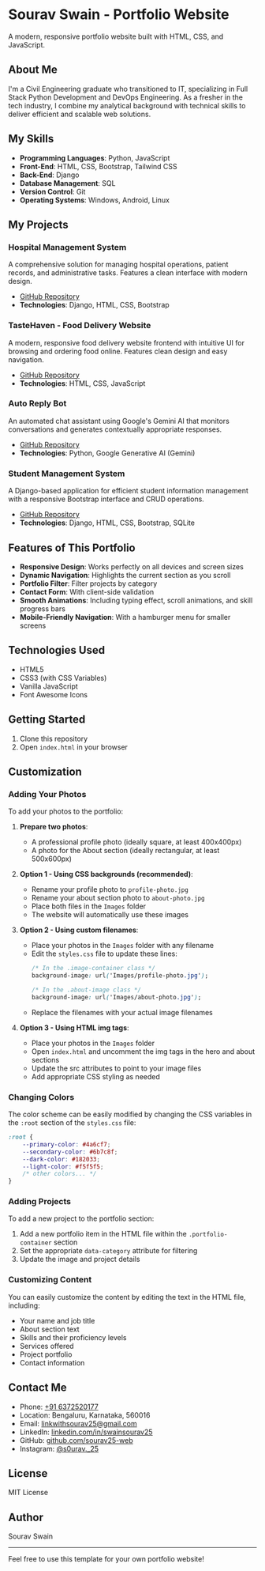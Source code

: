 # Sourav Swain - Portfolio Website

A modern, responsive portfolio website built with HTML, CSS, and JavaScript.

## About Me

I'm a Civil Engineering graduate who transitioned to IT, specializing in Full Stack Python Development and DevOps Engineering. As a fresher in the tech industry, I combine my analytical background with technical skills to deliver efficient and scalable web solutions.

## My Skills

- **Programming Languages**: Python, JavaScript
- **Front-End**: HTML, CSS, Bootstrap, Tailwind CSS
- **Back-End**: Django
- **Database Management**: SQL
- **Version Control**: Git
- **Operating Systems**: Windows, Android, Linux

## My Projects

### Hospital Management System
A comprehensive solution for managing hospital operations, patient records, and administrative tasks. Features a clean interface with modern design.
- [GitHub Repository](https://github.com/sourav25-web/Hospital-Management-System-Receptionist-Interface)
- **Technologies**: Django, HTML, CSS, Bootstrap

### TasteHaven - Food Delivery Website
A modern, responsive food delivery website frontend with intuitive UI for browsing and ordering food online. Features clean design and easy navigation.
- [GitHub Repository](https://github.com/sourav25-web/Responsive-Food-Delivery)
- **Technologies**: HTML, CSS, JavaScript

### Auto Reply Bot
An automated chat assistant using Google's Gemini AI that monitors conversations and generates contextually appropriate responses.
- [GitHub Repository](https://github.com/sourav25-web/Auto-Reply-Bot)
- **Technologies**: Python, Google Generative AI (Gemini)

### Student Management System
A Django-based application for efficient student information management with a responsive Bootstrap interface and CRUD operations.
- [GitHub Repository](https://github.com/sourav25-web/Student-management-system)
- **Technologies**: Django, HTML, CSS, Bootstrap, SQLite

## Features of This Portfolio

- **Responsive Design**: Works perfectly on all devices and screen sizes
- **Dynamic Navigation**: Highlights the current section as you scroll
- **Portfolio Filter**: Filter projects by category
- **Contact Form**: With client-side validation
- **Smooth Animations**: Including typing effect, scroll animations, and skill progress bars
- **Mobile-Friendly Navigation**: With a hamburger menu for smaller screens

## Technologies Used

- HTML5
- CSS3 (with CSS Variables)
- Vanilla JavaScript
- Font Awesome Icons

## Getting Started

1. Clone this repository
2. Open `index.html` in your browser

## Customization

### Adding Your Photos

To add your photos to the portfolio:

1. **Prepare two photos**:
   - A professional profile photo (ideally square, at least 400x400px)
   - A photo for the About section (ideally rectangular, at least 500x600px)

2. **Option 1 - Using CSS backgrounds (recommended)**:
   - Rename your profile photo to `profile-photo.jpg`
   - Rename your about section photo to `about-photo.jpg`
   - Place both files in the `Images` folder
   - The website will automatically use these images

3. **Option 2 - Using custom filenames**:
   - Place your photos in the `Images` folder with any filename
   - Edit the `styles.css` file to update these lines:
     ```css
     /* In the .image-container class */
     background-image: url('Images/profile-photo.jpg');
     
     /* In the .about-image class */
     background-image: url('Images/about-photo.jpg');
     ```
   - Replace the filenames with your actual image filenames

4. **Option 3 - Using HTML img tags**:
   - Place your photos in the `Images` folder
   - Open `index.html` and uncomment the img tags in the hero and about sections
   - Update the src attributes to point to your image files
   - Add appropriate CSS styling as needed

### Changing Colors

The color scheme can be easily modified by changing the CSS variables in the `:root` section of the `styles.css` file:

```css
:root {
    --primary-color: #4a6cf7;
    --secondary-color: #6b7c8f;
    --dark-color: #182033;
    --light-color: #f5f5f5;
    /* other colors... */
}
```

### Adding Projects

To add a new project to the portfolio section:

1. Add a new portfolio item in the HTML file within the `.portfolio-container` section
2. Set the appropriate `data-category` attribute for filtering
3. Update the image and project details

### Customizing Content

You can easily customize the content by editing the text in the HTML file, including:

- Your name and job title
- About section text
- Skills and their proficiency levels
- Services offered
- Project portfolio
- Contact information

## Contact Me

- Phone: [+91 6372520177](tel:+916372520177)
- Location: Bengaluru, Karnataka, 560016
- Email: [linkwithsourav25@gmail.com](mailto:linkwithsourav25@gmail.com)
- LinkedIn: [linkedin.com/in/swainsourav25](https://linkedin.com/in/swainsourav25)
- GitHub: [github.com/sourav25-web](https://github.com/sourav25-web)
- Instagram: [@s0urav._25](https://www.instagram.com/s0urav._25)

## License

MIT License

## Author

Sourav Swain

---

Feel free to use this template for your own portfolio website! 